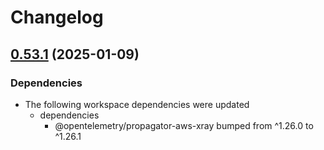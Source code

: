 # Changelog

## [0.53.1](https://github.com/open-telemetry/opentelemetry-js-contrib/compare/propagator-aws-xray-lambda-v0.53.0...propagator-aws-xray-lambda-v0.53.1) (2025-01-09)


### Dependencies

* The following workspace dependencies were updated
  * dependencies
    * @opentelemetry/propagator-aws-xray bumped from ^1.26.0 to ^1.26.1
